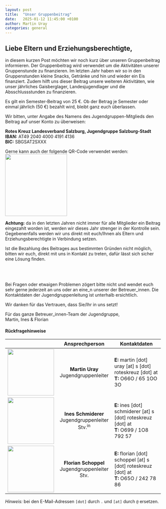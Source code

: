 ```yaml
---
layout: post
title:  "Unser Gruppenbeitrag"
date:   2025-01-12 11:45:00 +0100
author: Martin Uray
categories: general
---
```


## Liebe Eltern und Erziehungsberechtigte,

in diesem kurzen Post möchten wir noch kurz über unseren Gruppenbeitrag informieren.
Der Gruppenbeitrag wird verwendet um die Aktivitäten unserer Gruppenstunde zu finanzieren.
Im letzten Jahr haben wir so in den Gruppenstunden kleine Snacks, Getränke und hin und wieder ein Eis finanziert.
Zudem hilft uns dieser Beitrag unsere weiteren Aktivitäten, wie unser jährliches Gaisberglager, Landesjugendlager und die Absschlussstunden zu finanzieren.

Es gilt ein Semester-Beitrag von 25 €. Ob der Betrag je 
Semester oder einmal jährlich (50 €) bezahlt wird, bleibt ganz euch überlassen. 

Wir bitten, unter Angabe des Namens des Jugendgruppen-Mitglieds den Beitrag 
auf unser Konto zu überweisen: 

**Rotes Kreuz Landesverband Salzburg, Jugendgruppe Salzburg-Stadt**<br>
**IBAN:**  AT49 2040 4000 4191 4136<br>
**BIC:**   SBGSAT2SXXX

Gerne kann auch der folgende QR-Code verwendet werden:<br>
<img src="https://www.red-angels.at/assets/gruppenbeitrag_qr.png" width="200" />

__Achtung:__ da in den letzten Jahren nicht immer für alle Mitglieder ein Beitrag eingezahlt 
worden ist, werden wir dieses Jahr strenger in der Kontrolle sein. Gegebenenfalls
werden wir uns direkt mit euch/Ihnen als Eltern und Erziehungsberechtigte in 
Verbindung setzen.

Ist die Bezahlung des Beitrages aus bestimmten Gründen nicht möglich, bitten wir 
euch, direkt mit uns in Kontakt zu treten, dafür lässt sich sicher eine Lösung 
finden.

<br><br><br>
Bei Fragen oder etwaigen Problemen zögert bitte nicht und wendet euch sehr gerne 
jederzeit an uns oder an eine\_n unserer der Betreuer\_innen. Die Kontaktdaten der
Jugendgruppenleitung ist unterhalb ersichtlich.



Wir danken für das Vertrauen, dass Sie/Ihr in uns setzt!<br>

Für das ganze Betreuer_innen-Team der Jugendgruppe,<br>
   Martin, Ines & Florian

#### Rückfragehinweise

|  | Ansprechperson | Kontaktdaten |
|---|:---:|---|
| <img src="https://www.fh-salzburg.ac.at/fileadmin/_processed_/8/6/csm_36417_a3b98b9b6c.jpg" width="150" /> | **Martin Uray**<br>Jugendgruppenleiter | **E:** martin [dot] uray [at] s [dot] roteskreuz [dot] at <br> **T:** O66O / 65 1OO 3O |
| <img src="{{site.image-path}}/assets/ines.jpeg" width="150" /> | **Ines Schmiderer**<br>Jugendgruppenleiter Stv.<sup>in</sup> | **E:** ines [dot] schmiderer [at] s [dot] roteskreuz [dot] at <br> **T:** O699 / 1O8 792 57 |
| <img src="{{site.image-path}}/assets/florian.jpeg" width="150" /> | **Florian Schoppel**<br>Jugendgruppenleiter Stv. | **E:** florian [dot] schoppel [at] s [dot] roteskreuz [dot] at <br> **T:** O65O / 242 78 86 |

_Hinweis:_ bei den E-Mail-Adressen `[dot]` durch `.` und `[at]` durch `@` ersetzen.
